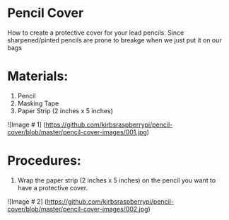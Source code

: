 # Pencil Cover

How to create a protective cover for your lead pencils. Since sharpened/pinted pencils are prone to breakge when we just put it on our bags 

# Materials:

1) Pencil
2) Masking Tape
3) Paper Strip (2 inches x 5 inches)

![Image # 1] (https://github.com/kirbsraspberrypi/pencil-cover/blob/master/pencil-cover-images/001.jpg)

# Procedures:

1) Wrap the paper strip (2 inches x 5 inches) on the pencil you want to have a protective cover.

![Image # 2] (https://github.com/kirbsraspberrypi/pencil-cover/blob/master/pencil-cover-images/002.jpg)
